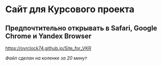 # Сайт для Курсового проекта
## Предпочтительно открывать в Safari, Google Chrome и Yandex Browser

https://ovrclock74.github.io/Site_for_VKR

_Файл сделан на коленке за 20 минут_

